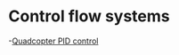 # Control flow systems

-[Quadcopter PID control](https://www.youtube.com/watch?v=clyusOrMqbU&ab_channel=KevinJordan%3AEngineering)